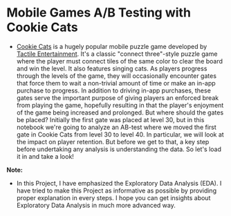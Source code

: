 # **Mobile Games A/B Testing with Cookie Cats**
- [Cookie Cats](https://www.facebook.com/cookiecatsgame) is a hugely popular mobile puzzle game developed by [Tactile Entertainment](https://tactilegames.com/). It's a classic "connect three"-style puzzle game where the player must connect tiles of the same color to clear the board and win the level. It also features singing cats.
As players progress through the levels of the game, they will occasionally encounter gates that force them to wait a non-trivial amount of time or make an in-app purchase to progress. In addition to driving in-app purchases, these gates serve the important purpose of giving players an enforced break from playing the game, hopefully resulting in that the player's enjoyment of the game being increased and prolonged.
But where should the gates be placed? Initially the first gate was placed at level 30, but in this notebook we're going to analyze an AB-test where we moved the first gate in Cookie Cats from level 30 to level 40. In particular, we will look at the impact on player retention. But before we get to that, a key step before undertaking any analysis is understanding the data. So let's load it in and take a look!

**Note:**
- In this Project, I have emphasized the Exploratory Data Analysis (EDA). I have tried to make this Project as informative as possible by providing proper explanation in every steps. I hope you can get insights about Exploratory Data Analysis in much more advanced way.
